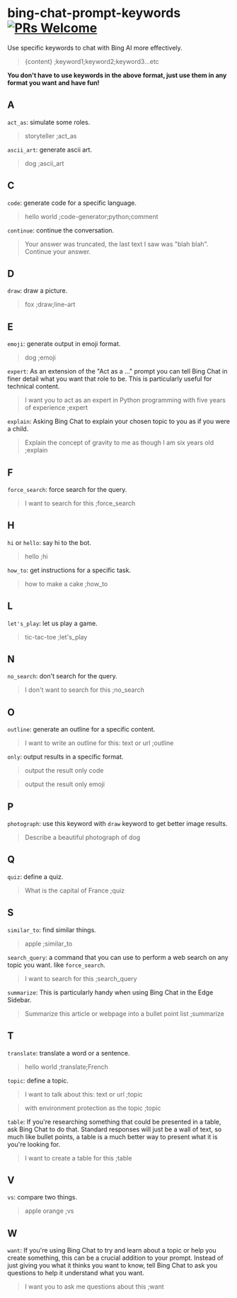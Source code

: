 # bing-chat-prompt-keywords [![PRs Welcome](https://img.shields.io/badge/PRs-welcome-brightgreen.svg?style=flat-square)](https://makeapullrequest.com)
Use specific keywords to chat with Bing AI more effectively.

> {content} ;keyword1;keyword2;keyword3...etc

__You don't have to use keywords in the above format, just use them in any format you want and have fun!__

## A

`act_as`: simulate some roles.
> storyteller ;act_as

`ascii_art`: generate ascii art.
> dog ;ascii_art

## C

`code`: generate code for a specific language.
> hello world ;code-generator;python;comment

`continue`: continue the conversation.
> Your answer was truncated, the last text I saw was "blah blah". Continue your answer.

## D

`draw`: draw a picture.
> fox ;draw;line-art

## E

`emoji`: generate output in emoji format.
> dog ;emoji

`expert`: As an extension of the "Act as a ..." prompt you can tell Bing Chat in finer detail what you want that role to be. This is particularly useful for technical content.
> I want you to act as an expert in Python programming with five years of experience ;expert

`explain`: Asking Bing Chat to explain your chosen topic to you as if you were a child.
> Explain the concept of gravity to me as though I am six years old ;explain 

## F

`force_search`: force search for the query.
> I want to search for this ;force_search

## H

`hi` or `hello`: say hi to the bot.
> hello ;hi

`how_to`: get instructions for a specific task.
> how to make a cake ;how_to

## L

`let's_play`: let us play a game.
> tic-tac-toe ;let's_play

## N
`no_search`: don't search for the query.
> I don't want to search for this ;no_search

## O
`outline`: generate an outline for a specific content.
> I want to write an outline for this: text or url ;outline

`only`: output results in a specific format.

> output the result only code

> output the result only emoji

## P
`photograph`: use this keyword with `draw` keyword to get better image results.
> Describe a beautiful photograph of dog

## Q

`quiz`: define a quiz.
> What is the capital of France ;quiz

## S

`similar_to`: find similar things.
> apple ;similar_to

`search_query`: a command that you can use to perform a web search on any topic you want. like `force_search`.
> I want to search for this ;search_query

`summarize`: This is particularly handy when using Bing Chat in the Edge Sidebar.
> Summarize this article or webpage into a bullet point list ;summarize

## T

`translate`: translate a word or a sentence.
> hello world ;translate;French

`topic`: define a topic.
> I want to talk about this: text or url ;topic

> with environment protection as the topic ;topic

`table`: If you're researching something that could be presented in a table, ask Bing Chat to do that. Standard responses will just be a wall of text, so much like bullet points, a table is a much better way to present what it is you're looking for.
> I want to create a table for this ;table

## V

`vs`: compare two things.
> apple orange ;vs

## W

`want`: If you're using Bing Chat to try and learn about a topic or help you create something, this can be a crucial addition to your prompt. Instead of just giving you what it thinks you want to know, tell Bing Chat to ask you questions to help it understand what you want. 
> I want you to ask me questions about this ;want

